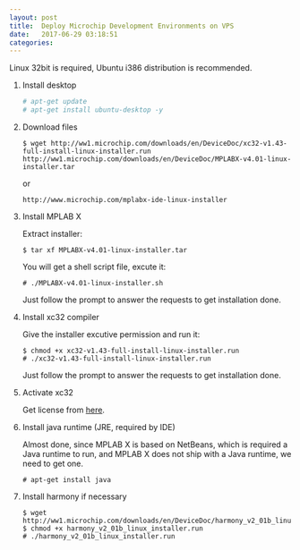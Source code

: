 ```yaml
---
layout: post
title:  Deploy Microchip Development Environments on VPS
date:   2017-06-29 03:18:51
categories: 
---
```


Linux 32bit is required, Ubuntu i386 distribution is recommended.

1. Install desktop

    ```bash
    # apt-get update
    # apt-get install ubuntu-desktop -y
    ```

2. Download files

    ```shell
    $ wget http://ww1.microchip.com/downloads/en/DeviceDoc/xc32-v1.43-full-install-linux-installer.run http://ww1.microchip.com/downloads/en/DeviceDoc/MPLABX-v4.01-linux-installer.tar
    ```
    or 
    ```
    http://www.microchip.com/mplabx-ide-linux-installer
    ```

3. Install MPLAB X

    Extract installer:

    ```shell
    $ tar xf MPLABX-v4.01-linux-installer.tar
    ```

    You will get a shell script file, excute it:

    ```shell
    # ./MPLABX-v4.01-linux-installer.sh
    ```

    Just follow the prompt to answer the requests to get installation done.

4. Install xc32 compiler

    Give the installer excutive permission and run it:

    ```shell
    $ chmod +x xc32-v1.43-full-install-linux-installer.run
    # ./xc32-v1.43-full-install-linux-installer.run
    ```

    Just follow the prompt to answer the requests to get installation done.

5. Activate xc32

    Get license from [here](http://www.microchip.com/xcdemo/GetDemoLicense.aspx).

6. Install java runtime (JRE, required by IDE)

    Almost done, since MPLAB X is based on NetBeans, which is required a Java runtime to run, and MPLAB X does not ship with a Java runtime, we need to get one.

    ```shell
    # apt-get install java
    ```

7. Install harmony if necessary

    ```shell
    $ wget http://ww1.microchip.com/downloads/en/DeviceDoc/harmony_v2_01b_linux_installer.run
    $ chmod +x harmony_v2_01b_linux_installer.run
    # ./harmony_v2_01b_linux_installer.run
    ```
